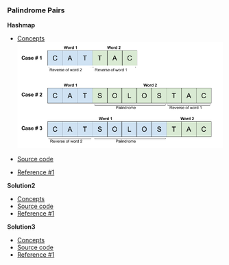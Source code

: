 ### Palindrome Pairs
**Hashmap**
- [Concepts](images/)
    ![hashmap](images/Hashmap.png)

- [Source code](source/)
- [Reference #1]()

**Solution2**
- [Concepts](images/)
- [Source code](source/)
- [Reference #1]()

**Solution3**
- [Concepts](images/)
- [Source code](source/)
- [Reference #1]()